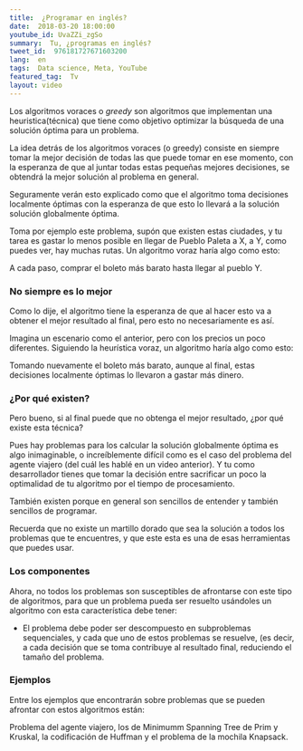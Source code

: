 ```yaml
---
title:  ¿Programar en inglés?
date:  2018-03-20 18:00:00
youtube_id: UvaZZi_zgSo
summary:  Tu, ¿programas en inglés?
tweet_id:  976181727671603200
lang:  en
tags:  Data science, Meta, YouTube
featured_tag:  Tv
layout: video
---
```


Los algoritmos voraces o *greedy* son algoritmos que implementan una heuristica(técnica) que tiene como objetivo optimizar la búsqueda de una solución óptima para un problema.

La idea detrás de los algoritmos voraces (o greedy) consiste en siempre tomar la mejor decisión de todas las que puede tomar en ese momento, con la esperanza de que al juntar todas estas pequeñas mejores decisiones, se obtendrá la mejor solución al problema en general.

Seguramente verán esto explicado como que el algoritmo toma decisiones localmente óptimas con la esperanza de que esto lo llevará a la solución solución globalmente óptima.

Toma por ejemplo este problema, supón que existen estas ciudades, y tu tarea es gastar lo menos posible en llegar de Pueblo Paleta a X, a Y, como puedes ver, hay muchas rutas. Un algoritmo voraz haría algo como esto:

A cada paso, comprar el boleto más barato hasta llegar al pueblo Y.

### No siempre es lo mejor

Como lo dije, el algoritmo tiene la esperanza de que al hacer esto va a obtener el mejor resultado al final, pero esto no necesariamente es así.

Imagina un escenario como el anterior, pero con los precios un poco diferentes. Siguiendo la heurística voraz, un algoritmo haría algo como esto:

Tomando nuevamente el boleto más barato, aunque al final, estas decisiones localmente óptimas lo llevaron a gastar más dinero.


### ¿Por qué existen?  
Pero bueno, si al final puede que no obtenga el mejor resultado, ¿por qué existe esta técnica?

Pues hay problemas para los calcular la solución globalmente óptima es algo inimaginable, o increíblemente difícil como es el caso del problema del agente viajero (del cuál les hablé en un video anterior). Y tu como desarrollador tienes que tomar la decisión entre sacrificar un poco la optimalidad de tu algoritmo por el tiempo de procesamiento.

También existen porque en general son sencillos de entender y también sencillos de programar.
 
Recuerda que no existe un martillo dorado que sea la solución a todos los problemas que te encuentres, y que este esta es una de esas herramientas que puedes usar.

### Los componentes 
Ahora, no todos los problemas son susceptibles de afrontarse con este tipo de algoritmos, para que un problema pueda ser resuelto usándoles un algoritmo con esta característica debe tener:

 - El problema debe poder ser descompuesto en subproblemas sequenciales, y cada que uno de estos problemas se resuelve, (es decir, a cada decisión que se toma contribuye al resultado final, reduciendo el tamaño del problema. 

### Ejemplos
Entre los ejemplos que encontrarán sobre problemas que se pueden afrontar con estos algoritmos están:

Problema del agente viajero, los de Minimumm Spanning Tree de Prim y Kruskal, la codificación de Huffman y el problema de la mochila Knapsack.